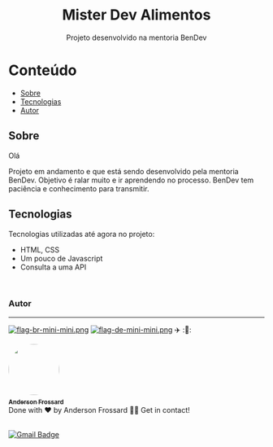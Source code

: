 <!-- https://markdownlivepreview.com/#integrity !-->

<h1 align="center">Mister Dev Alimentos</h1>

<p align="center">Projeto desenvolvido na mentoria BenDev</p>


Conteúdo
===============
<!--ts-->

- [Sobre](#about)
- [Tecnologias](#tecnologies)
- [Autor](#autor)
<!--te-->

## Sobre

<p>Olá</p>
<p>Projeto em andamento e que está sendo desenvolvido pela mentoria BenDev. Objetivo é ralar muito e ir aprendendo no processo. BenDev tem paciência e conhecimento para transmitir. 


## Tecnologias


Tecnologias utilizadas até agora no projeto: <br />

<ul>
<li>HTML, CSS</li>
<li>Um pouco de Javascript</li>
<li>Consulta a uma API</li>
</ul>
<br />

### Autor
---
[![flag-br-mini-mini.png](https://i.postimg.cc/DyXTfVHf/flag-br-mini-mini.png)](https://postimg.cc/Xp4hxPnt)
 [![flag-de-mini-mini.png](https://i.postimg.cc/4xGNrNyR/flag-de-mini-mini.png)](https://postimg.cc/nCdJmxq3)
 ✈️ ::statue_of_liberty::

<a href="https://github.com/AndersonFrossard" title="GitHub">
<img style="border-radius: 50%;" src="https://i.postimg.cc/Rqf7nM29/maxresdefault.jpg" width="100px;" alt=""/>
 <sub><b><br />Anderson Frossard</b></sub></a>

<br />
Done with ❤️ by Anderson Frossard 👋🏽 Get in contact!<br/><br/>

[![Gmail Badge](https://img.shields.io/badge/frossard2008@gmail.com-c14438?style=flat-square&logo=Gmail&logoColor=white&link=mailto:frossard2008@gmail.com)](mailto:frossard2008@gmail.com)